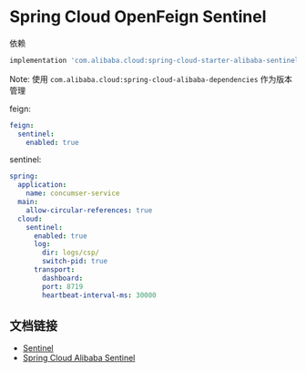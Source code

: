 # Spring Cloud OpenFeign Sentinel

依赖

```groovy
implementation 'com.alibaba.cloud:spring-cloud-starter-alibaba-sentinel'
```

Note: 使用 `com.alibaba.cloud:spring-cloud-alibaba-dependencies` 作为版本管理

feign:

```yaml
feign:
  sentinel:
    enabled: true
```

sentinel:

```yaml
spring:
  application:
    name: concumser-service
  main:
    allow-circular-references: true
  cloud:
    sentinel:
      enabled: true
      log:
        dir: logs/csp/
        switch-pid: true
      transport:
        dashboard:
        port: 8719
        heartbeat-interval-ms: 30000
```

## 文档链接

- [Sentinel](https://github.com/alibaba/Sentinel/wiki/介绍)
- [Spring Cloud Alibaba Sentinel](https://github.com/alibaba/spring-cloud-alibaba/wiki/Sentinel)